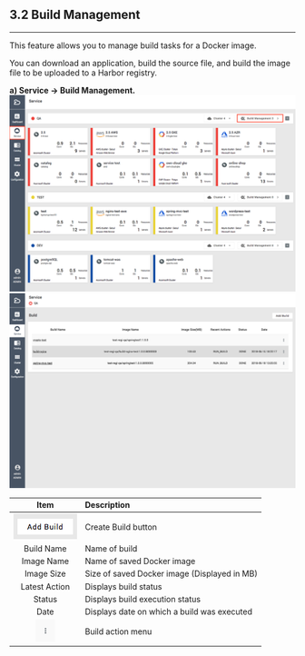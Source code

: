 ## 3.2 Build Management

---

This feature allows you to manage build tasks for a Docker image.

You can download an application, build the source file, and build the image file to be uploaded to a Harbor registry.

**a\) Service → Build Management.**![](/assets/EN/2.5/3.2_1.png)![](/assets/EN/2.5/3.2_2.png)

| **Item** | **Description** |
| :---: | :--- |
| ![](/assets/EN/2.5/3.2_3.png) | Create Build button |
| Build Name | Name of build |
| Image Name | Name of saved Docker image |
| Image Size | Size of saved Docker image \(Displayed in MB\) |
| Latest Action | Displays build status |
| Status | Displays build execution status |
| Date | Displays date on which a build was executed |
| <img src="/assets/EN/2.5/3.2_4.png" width="30%" /> | Build action menu |



